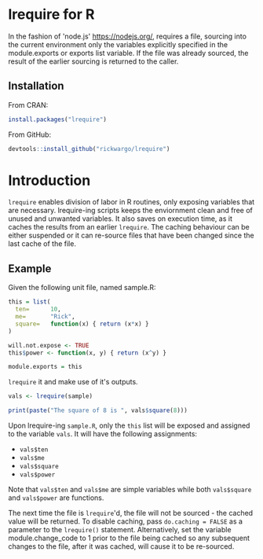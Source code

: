 # lrequire for R

In the fashion of 'node.js' <https://nodejs.org/>, requires a file,
sourcing into the current environment only the variables explicitly specified
in the module.exports or exports list variable. If the file was already sourced,
the result of the earlier sourcing is returned to the caller.

## Installation

From CRAN:
```r
install.packages("lrequire")
```

From GitHub:
```r
devtools::install_github("rickwargo/lrequire")
```

# Introduction

`lrequire` enables division of labor in R routines, only exposing variables that are necessary.
lrequire-ing scripts keeps the enviornment clean and free of unused and unwanted variables.
It also saves on execution time, as it caches the results from an earlier `lrequire`. The 
caching behaviour can be either suspended or it can re-source files that have been changed
since the last cache of the file.

## Example
Given the following unit file, named sample.R:
```r
this = list(
  ten=      10,
  me=       "Rick",
  square=   function(x) { return (x*x) }
)

will.not.expose <- TRUE
this$power <- function(x, y) { return (x^y) }

module.exports = this
```
`lrequire` it and make use of it's outputs.
```r
vals <- lrequire(sample)

print(paste("The square of 8 is ", vals$square(8)))
```

Upon lrequire-ing `sample.R`, only the `this` list will be exposed and assigned to the variable 
`vals`. It will have the following assignments:

 - `vals$ten`
 - `vals$me`
 - `vals$square`
 - `vals$power`
 
Note that `vals$ten` and `vals$me` are simple variables while both `vals$square` and `vals$power`
are functions.

The next time the file is `lrequire`'d, the file will not be sourced - the cached value will be returned.
To disable caching, pass `do.caching = FALSE` as a parameter to the `lrequire()` statement. Alternatively,
set the variable module.change_code to 1 prior to the file being cached so any subsequent changes to the 
file, after it was cached, will cause it to be re-sourced.

